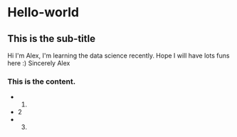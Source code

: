 # Hello-world
## This is the sub-title
Hi
I'm Alex, I'm learning the data science recently. Hope I will have lots funs here :)
Sincerely Alex

### This is the content.

* 1. 
* 2
* 3.
